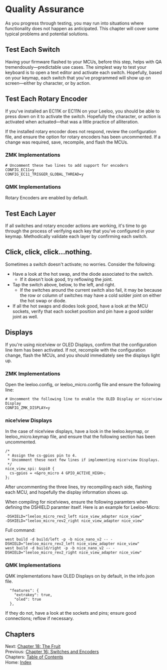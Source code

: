 # Quality Assurance
As you progress through testing, you may run into situations where functionality does not happen as anticipated.  This chapter will cover some typical problems and potential solutions.
## Test Each Switch
Having your firmware flashed to your MCUs, before this step, helps with QA tremendously—predictable use cases.  The simplest way to test your keyboard is to open a text editor and activate each switch.  Hopefully, based on your keymap, each switch that you've programmed will show up on screen—either by character, or by action.

## Test Each Rotary Encoder
If you've installed an EC11K or EC11N on your Leeloo, you should be able to press down on it to activate the switch.  Hopefully the character, or action is activated when actuated—that was a little practice of alliteration.

If the installed rotary encoder does not respond, review the configuration file, and ensure the option for rotary encoders has been uncommented.  If a change was required, save, recompile, and flash the MCUs.

### ZMK Implementations
```
# Uncomment these two lines to add support for encoders
CONFIG_EC11=y
CONFIG_EC11_TRIGGER_GLOBAL_THREAD=y
```

### QMK Implementations
Rotary Encoders are enabled by default.

## Test Each Layer
If all switches and rotary encoder actions are working, it's time to go through the process of verifying each key that you've configured in your keymap.  Methodically validate each layer by confirming each switch.

## Click, click, click...nothing.
Sometimes a switch doesn't activate; no worries.  Consider the following:
* Have a look at the hot swap, and the diode associated to the switch.
   * If it doesn't look good, try reflowing the joint.
* Tap the switch above, below, to the left, and right.
   * If the switches around the current switch also fail, it may be because the row or column of switches may have a cold solder joint on either the hot swap or diode.
* If all the hot swaps and diodes look good, have a look at the MCU sockets, verify that each socket position and pin have a good solder joint as well.

## Displays
If you're using nice!view or OLED Displays, confirm that the configuration line item has been activated.  If not, recompile with the configuration change, flash the MCUs, and you should immediately see the displays light up.

### ZMK Implementations
Open the leeloo.config, or leeloo_micro.config file and ensure the following line:
```
# Uncomment the following line to enable the OLED Display or nice!view Display
CONFIG_ZMK_DISPLAY=y
```

### nice!view Displays
In the case of nice!view displays, have a look in the leeloo.keymap, or leeloo_micro.keymap file, and ensure that the following section has been uncommented.

```
/*
 * Assign the cs-gpios pin to 4.
 * Uncomment these next few lines if implementing nice!view Displays.
 */
nice_view_spi: &spi0 {
  cs-gpios = <&pro_micro 4 GPIO_ACTIVE_HIGH>;
};
```

After uncommenting the three lines, try recompiling each side, flashing each MCU, and hopefully the display information shows up.

When compiling for nice!views, ensure the following paramters when defining the DSHIELD paramter itself.  Here is an example for Leeloo-Micro:
```
-DSHIELD="leeloo_micro_rev2_left nice_view_adapter nice_view"
-DSHIELD="leeloo_micro_rev2_right nice_view_adapter nice_view"
```

Full command:
```
west build -d build/left -p -b nice_nano_v2 -- -DSHIELD="leeloo_micro_rev2_left nice_view_adapter nice_view"
west build -d build/right -p -b nice_nano_v2 -- -DSHIELD="leeloo_micro_rev2_right nice_view_adapter nice_view"
```

### QMK Implementations
QMK implementations have OLED Displays on by default, in the info.json file.
```
  "features": {
    "extrakey": true,
    "oled": true
  },
```

If they do not, have a look at the sockets and pins; ensure good connections; reflow if necessary.

## Chapters
Next: [Chapter 18: The Fruit](18-The-Fruit.md) \
Previous: [Chapter 16: Switches and Encoders](16-Switches-Encoders.md) \
Chapters: [Table of Contents](README.md) \
Home: [Index](/README.md)
